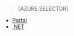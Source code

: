 > [AZURE.SELECTOR]
- [Portal](/documentation/articles/media-services-manage-content)
- [.NET](/documentation/articles/media-services-index-content)
